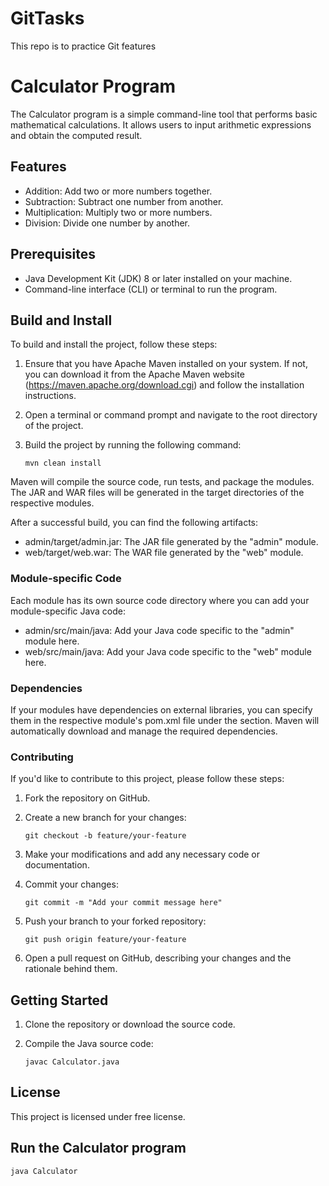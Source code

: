 # GitTasks
This repo is to practice Git features
# Calculator Program

The Calculator program is a simple command-line tool that performs basic mathematical calculations. It allows users to input arithmetic expressions and obtain the computed result.

## Features

- Addition: Add two or more numbers together.
- Subtraction: Subtract one number from another.
- Multiplication: Multiply two or more numbers.
- Division: Divide one number by another.

## Prerequisites

- Java Development Kit (JDK) 8 or later installed on your machine.
- Command-line interface (CLI) or terminal to run the program.

## Build and Install

To build and install the project, follow these steps:

1. Ensure that you have Apache Maven installed on your system. If not, you can download it from the Apache Maven website (https://maven.apache.org/download.cgi) and follow the installation instructions.

2. Open a terminal or command prompt and navigate to the root directory of the project.

3. Build the project by running the following command:

   ```shell
   mvn clean install

Maven will compile the source code, run tests, and package the modules. The JAR and WAR files will be generated in the target directories of the respective modules.

After a successful build, you can find the following artifacts:

- admin/target/admin.jar: The JAR file generated by the "admin" module.
- web/target/web.war: The WAR file generated by the "web" module.

### Module-specific Code
Each module has its own source code directory where you can add your module-specific Java code:

- admin/src/main/java: Add your Java code specific to the "admin" module here.
- web/src/main/java: Add your Java code specific to the "web" module here.

### Dependencies
If your modules have dependencies on external libraries, you can specify them in the respective module's pom.xml file under the <dependencies> section. Maven will automatically download and manage the required dependencies.

### Contributing
If you'd like to contribute to this project, please follow these steps:

1. Fork the repository on GitHub. 
2. Create a new branch for your changes:

   ```shell
   git checkout -b feature/your-feature
3. Make your modifications and add any necessary code or documentation.
4. Commit your changes:
   ```shell
   git commit -m "Add your commit message here"

5. Push your branch to your forked repository:
   ```shell
   git push origin feature/your-feature

6. Open a pull request on GitHub, describing your changes and the rationale behind them.

## Getting Started

1. Clone the repository or download the source code.

2. Compile the Java source code:

   ```shell
   javac Calculator.java

## License
This project is licensed under free license.

## Run the Calculator program
   ```shell
   java Calculator
